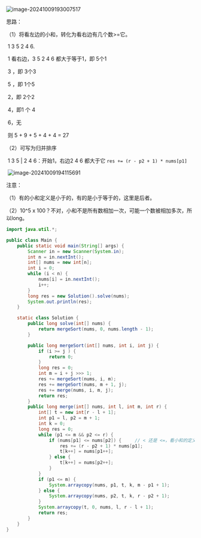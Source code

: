 ![image-20241009193007517](https://cdn.jsdelivr.net/gh/sword4869/pic1@main/images/202410091930568.png)

思路：

（1）将看左边的小和，转化为看右边有几个数>=它。

​	1 3 5 2 4 6.

​	1 看右边，3 5 2 4 6 都大于等于1，即 5个1

​	3 ，即 3个3

​	5 ，即 1个5

​	2，即 2个2

​	4，即1 个 4

​	6，无

​	则 5 + 9 + 5 + 4 + 4 = 27

（2）可写为归并排序

​	1 3 5 | 2 4 6：开始1，右边2 4 6 都大于它 `res += (r - p2 + 1) * nums[p1]`

​	![image-20241009194115691](https://cdn.jsdelivr.net/gh/sword4869/pic1@main/images/202410091941728.png)

注意：

（1）有的小和定义是小于的，有的是小于等于的，这里是后者。

（2）10^5  x 100？不对，小和不是所有数相加一次，可能一个数被相加多次，所以long。

```java
import java.util.*;

public class Main {
    public static void main(String[] args) {
        Scanner in = new Scanner(System.in);
        int n = in.nextInt();
        int[] nums = new int[n];
        int i = 0;
        while (i < n) {
            nums[i] = in.nextInt();
            i++;
        }
        long res = new Solution().solve(nums);
        System.out.println(res);
    }

    static class Solution {
        public long solve(int[] nums) {
            return mergeSort(nums, 0, nums.length - 1);
        }

        public long mergeSort(int[] nums, int i, int j) {
            if (i >= j ) {
                return 0;
            }
            long res = 0;
            int m = i + j >>> 1;
            res += mergeSort(nums, i, m);
            res += mergeSort(nums, m + 1, j);
            res += merge(nums, i, m, j);
            return res;
        }
        public long merge(int[] nums, int l, int m, int r) {
            int[] t = new int[r - l + 1];
            int p1 = l, p2 = m + 1;
            int k = 0;
            long res = 0;
            while (p1 <= m && p2 <= r) {
                if (nums[p1] <= nums[p2]) {		// < 还是 <=，看小和的定义
                    res += (r - p2 + 1) * nums[p1];
                    t[k++] = nums[p1++];
                } else {
                    t[k++] = nums[p2++];
                }
            }
            if (p1 <= m) {
                System.arraycopy(nums, p1, t, k, m - p1 + 1);
            } else {
                System.arraycopy(nums, p2, t, k, r - p2 + 1);
            }
            System.arraycopy(t, 0, nums, l, r - l + 1);
            return res;
        }
    }
}
```

